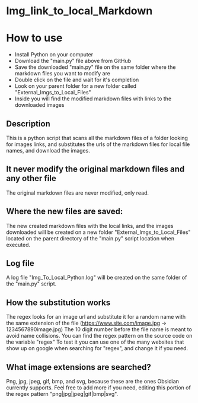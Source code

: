 # Img_link_to_local_Markdown

# How to use
- Install Python on your computer
- Download the "main.py" file above from GitHub
- Save the downloaded "main.py" file on the same folder where the markdown files you want to modify are
- Double click on the file and wait for it's completion
- Look on your parent folder for a new folder called "External_Imgs_to_Local_Files"
- Inside you will find the modified markdown files with links to the downloaded images


## Description
This is a python script that scans all the markdown files of a folder looking for images links, 
and substitutes the urls of the markdown files for local file names, 
and download the images.

## It never modify the original markdown files and any other file
The original markdown files are never modified, only read.

## Where the new files are saved:
The new created markdown files with the local links, and the images downloaded will be created on a new folder "External_Imgs_to_Local_Files"
located on the parent directory of the "main.py" script location when executed.

## Log file
A log file "Img_To_Local_Python.log" will be created on the same folder of the "main.py" script.

## How the substitution works
The regex looks for an image url and substitute it for a random name with the same extension of the file (https://www.site.com/image.jpg -> 1234567890image.jpg)
The 10 digit number before the file name is meant to avoid name collisions.
You can find the regex pattern on the source code on the variable "regex"
To test it you can use one of the many websites that show up on google when searching for "regex", and change it if you need.

## What image extensions are searched?
Png, jpg, jpeg, gif, bmp, and svg, because these are the ones Obsidian currently supports. Feel free to add more if you need, editing this portion of the regex  pattern "png|jpg|jpeg|gif|bmp|svg".


